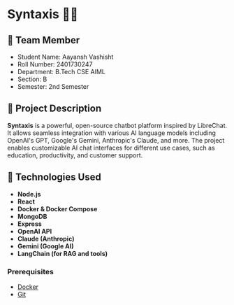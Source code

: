 # Syntaxis 💬🤖

## 👤 Team Member
- Student Name: Aayansh Vashisht
- Roll Number: 2401730247
- Department: B.Tech CSE AIML
- Section: B
- Semester: 2nd Semester

## 📘 Project Description
**Syntaxis** is a powerful, open-source chatbot platform inspired by LibreChat. It allows seamless integration with various AI language models including OpenAI's GPT, Google's Gemini, Anthropic's Claude, and more. The project enables customizable AI chat interfaces for different use cases, such as education, productivity, and customer support.

## 🚀 Technologies Used
- **Node.js**
- **React**
- **Docker & Docker Compose**
- **MongoDB**
- **Express**
- **OpenAI API**
- **Claude (Anthropic)**
- **Gemini (Google AI)**
- **LangChain (for RAG and tools)**

### Prerequisites
- [Docker](https://www.docker.com/)
- [Git](https://git-scm.com/)
